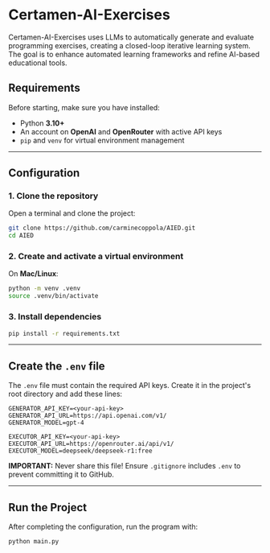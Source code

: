 # Certamen-AI-Exercises
Certamen-AI-Exercises uses LLMs to automatically generate and evaluate programming exercises, creating a closed-loop iterative learning system.
The goal is to enhance automated learning frameworks and refine AI-based educational tools.

## Requirements

Before starting, make sure you have installed:

- Python **3.10+**
- An account on **OpenAI** and **OpenRouter** with active API keys
- `pip` and `venv` for virtual environment management

---

## Configuration

### 1. **Clone the repository**

Open a terminal and clone the project:

```sh
git clone https://github.com/carminecoppola/AIED.git
cd AIED
```

### 2. **Create and activate a virtual environment**

On **Mac/Linux**:
```sh
python -m venv .venv
source .venv/bin/activate
```


### 3. **Install dependencies**

```sh
pip install -r requirements.txt
```

---

## Create the `.env` file

The `.env` file must contain the required API keys. Create it in the project's root directory and add these lines:

```
GENERATOR_API_KEY=<your-api-key>
GENERATOR_API_URL=https://api.openai.com/v1/
GENERATOR_MODEL=gpt-4

EXECUTOR_API_KEY=<your-api-key>
EXECUTOR_API_URL=https://openrouter.ai/api/v1/
EXECUTOR_MODEL=deepseek/deepseek-r1:free
```

**IMPORTANT:** Never share this file! Ensure `.gitignore` includes `.env` to prevent committing it to GitHub.

---

## Run the Project

After completing the configuration, run the program with:

```sh
python main.py
```

